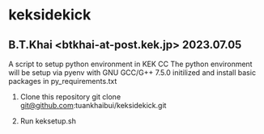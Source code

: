 # keksidekick
## B.T.Khai <btkhai-at-post.kek.jp> 2023.07.05
A script to setup python environment in KEK CC
The python environment will be setup via pyenv
with GNU GCC/G++ 7.5.0 initilized
and install basic packages in py_requirements.txt


1. Clone this repository 
git clone git@github.com:tuankhaibui/keksidekick.git

2. Run keksetup.sh
